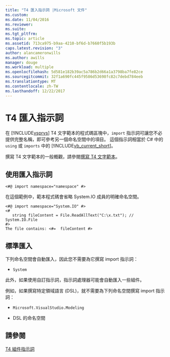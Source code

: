 ```yaml
---
title: "T4 匯入指示詞 |Microsoft 文件"
ms.custom: 
ms.date: 11/04/2016
ms.reviewer: 
ms.suite: 
ms.tgt_pltfrm: 
ms.topic: article
ms.assetid: 713ca975-b9aa-4210-bf6d-b7660f5b193b
caps.latest.revision: "3"
author: alancameronwills
ms.author: awills
manager: douge
ms.workload: multiple
ms.openlocfilehash: 5d581e182b39ac5a786b2d66a1a3798ba7fe82ce
ms.sourcegitcommit: 32f1a690fc445f9586d53698fc82c7debd784eeb
ms.translationtype: MT
ms.contentlocale: zh-TW
ms.lasthandoff: 12/22/2017
---
```

# <a name="t4-import-directive"></a>T4 匯入指示詞
在 [!INCLUDE[vsprvs](../code-quality/includes/vsprvs_md.md)] T4 文字範本的程式碼區塊中，`import` 指示詞可讓您不必提供完整名稱，即可參考另一個命名空間中的項目。 這個指示詞相當於 C# 中的 `using` 或 `imports` 中的 [!INCLUDE[vb_current_short](../debugger/includes/vb_current_short_md.md)]。  
  
 撰寫 T4 文字範本的一般概觀，請參閱[撰寫 T4 文字範本](../modeling/writing-a-t4-text-template.md)。  
  
## <a name="using-the-import-directive"></a>使用匯入指示詞  
  
```  
<#@ import namespace="namespace" #>  
```  
  
 在這個範例中，範本程式碼會省略 System.IO 成員的明確命名空間。  
  
```  
<#@ import namespace="System.IO" #>  
<#   
   string fileContent = File.ReadAllText("C:\x.txt"); // System.IO.File  
#>   
The file contains: <#=  fileContent #>  
```  
  
## <a name="standard-imports"></a>標準匯入  
 下列命名空間會自動匯入，因此您不需要為它撰寫 import 指示詞：  
  
-   `System`  
  
 此外，如果使用自訂指示詞，指示詞處理器可能會自動匯入一些組件。  
  
 例如，如果撰寫特定領域語言 (DSL)，就不需要為下列命名空間撰寫 import 指示詞：  
  
-   `Microsoft.VisualStudio.Modeling`  
  
-   DSL 的命名空間  
  
## <a name="see-also"></a>請參閱  
 [T4 組件指示詞](../modeling/t4-assembly-directive.md)